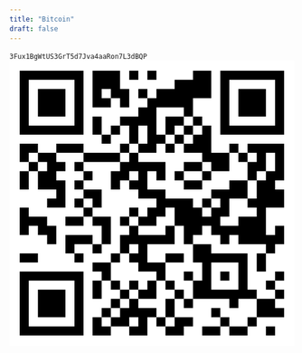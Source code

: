 ```yaml
---
title: "Bitcoin"
draft: false
---
```

`3Fux1BgWtUS3GrT5d7Jva4aaRon7L3dBQP`
![](../../media/qr/bitcoin.png)
